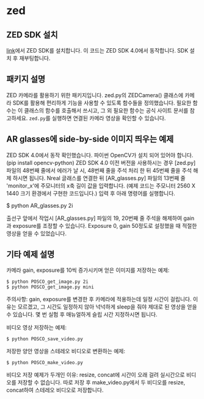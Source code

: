 # zed

## ZED SDK 설치
[link](https://www.stereolabs.com/developers/release)에서 ZED SDK를 설치합니다. 이 코드는 ZED SDK 4.0에서 동작합니다. SDK 설치 후 재부팅합니다.

## 패키지 설명
ZED 카메라를 활용하기 위한 패키지입니다. zed.py의 ZEDCamera() 클래스에 카메라 SDK를 활용해 편리하게 기능을 사용할 수 있도록 함수들을 정의했습니다. 필요한 함수는 이 클래스의 함수를 호출해서 쓰시고, 그 외 필요한 함수는 공식 사이트 문서를 참고하세요.
`zed.py`를 실행하면 연결된 카메라 영상을 확인할 수 있습니다.

## AR glasses에 side-by-side 이미지 띄우는 예제
ZED SDK 4.0에서 동작 확인했습니다. 파이썬 OpenCV가 설치 되어 있어야 합니다. (pip install opencv-python)
ZED SDK 4.0 이전 버전을 사용하시는 경우 [zed.py] 파일의 48번째 줄에서 에러가 날 시, 48번째 줄을 주석 처리 한 뒤 45번째 줄을 주석 해제 하시면 됩니다.
Nreal 글래스를 연결한 뒤 [AR_glasses.py] 파일의 13번째 줄 'monitor_x'에 주모니터의 x축 길이 값을 입력합니다. (예제 코드는 주모니터 2560 X 1440 크기 환경에서 구현한 코드입니다.)
입력 후 아래 명령어를 실행합니다.

$ python AR_glasses.py 2i

출선구 앞에서 작업시 [AR_glasses.py] 파일의 19, 20번째 줄 주석을 해제하여 gain과 exposure를 조정할 수 있습니다.
Exposure 0, gain 50정도로 설정했을 때 적절한 영상을 얻을 수 있었습니다.

## 기타 예제 설명
카메라 gain, exposure를 10씩 증가시키며 얻은 이미지를 저장하는 예제:

    $ python POSCO_get_image.py 2i
    $ python POSCO_get_image.py mini

주의사항: gain, exposure를 변경한 후 카메라에 적용하는데 일정 시간이 걸립니다. 이유는 모르겠고, 그 시간도 일정하지 않아 넉넉하게 sleep을 줘야 제대로 된 영상을 얻을 수 있습니다. 몇 번 실험 후 매뉴얼하게 슬립 시간 지정하시면 됩니다.

비디오 영상 저장하는 예제:

    $ python POSCO_save_video.py

저장한 양안 영상을 스테레오 비디오로 변환하는 예제:

    $ python POSCO_make_video.py

비디오 저장 예제가 두개인 이유: resize, concat에 시간이 오래 걸려 실시간으로 비디오를 저장할 수 없습니다. 따로 저장 후 make_video.py에서 두 비디오를 resize, concat하여 스테레오 비디오로 저장합니다.
